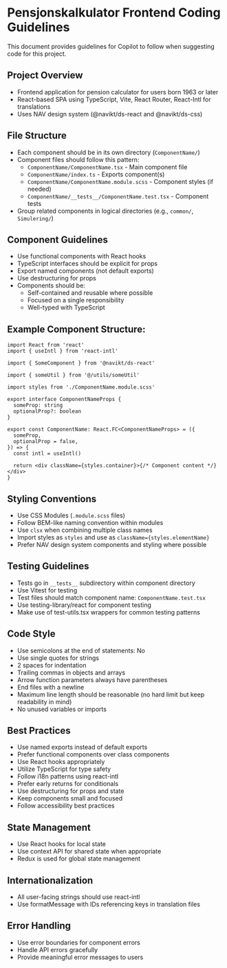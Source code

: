 # Pensjonskalkulator Frontend Coding Guidelines

This document provides guidelines for Copilot to follow when suggesting code for this project.

## Project Overview

- Frontend application for pension calculator for users born 1963 or later
- React-based SPA using TypeScript, Vite, React Router, React-Intl for translations
- Uses NAV design system (@navikt/ds-react and @navikt/ds-css)

## File Structure

- Each component should be in its own directory (`ComponentName/`)
- Component files should follow this pattern:
  - `ComponentName/ComponentName.tsx` - Main component file
  - `ComponentName/index.ts` - Exports component(s)
  - `ComponentName/ComponentName.module.scss` - Component styles (if needed)
  - `ComponentName/__tests__/ComponentName.test.tsx` - Component tests
- Group related components in logical directories (e.g., `common/`, `Simulering/`)

## Component Guidelines

- Use functional components with React hooks
- TypeScript interfaces should be explicit for props
- Export named components (not default exports)
- Use destructuring for props
- Components should be:
  - Self-contained and reusable where possible
  - Focused on a single responsibility
  - Well-typed with TypeScript

## Example Component Structure:

```tsx
import React from 'react'
import { useIntl } from 'react-intl'

import { SomeComponent } from '@navikt/ds-react'

import { someUtil } from '@/utils/someUtil'

import styles from './ComponentName.module.scss'

export interface ComponentNameProps {
  someProp: string
  optionalProp?: boolean
}

export const ComponentName: React.FC<ComponentNameProps> = ({
  someProp,
  optionalProp = false,
}) => {
  const intl = useIntl()

  return <div className={styles.container}>{/* Component content */}</div>
}
```

## Styling Conventions

- Use CSS Modules (`.module.scss` files)
- Follow BEM-like naming convention within modules
- Use `clsx` when combining multiple class names
- Import styles as `styles` and use as `className={styles.elementName}`
- Prefer NAV design system components and styling where possible

## Testing Guidelines

- Tests go in `__tests__` subdirectory within component directory
- Use Vitest for testing
- Test files should match component name: `ComponentName.test.tsx`
- Use testing-library/react for component testing
- Make use of test-utils.tsx wrappers for common testing patterns

## Code Style

- Use semicolons at the end of statements: No
- Use single quotes for strings
- 2 spaces for indentation
- Trailing commas in objects and arrays
- Arrow function parameters always have parentheses
- End files with a newline
- Maximum line length should be reasonable (no hard limit but keep readability in mind)
- No unused variables or imports

## Best Practices

- Use named exports instead of default exports
- Prefer functional components over class components
- Use React hooks appropriately
- Utilize TypeScript for type safety
- Follow i18n patterns using react-intl
- Prefer early returns for conditionals
- Use destructuring for props and state
- Keep components small and focused
- Follow accessibility best practices

## State Management

- Use React hooks for local state
- Use context API for shared state when appropriate
- Redux is used for global state management

## Internationalization

- All user-facing strings should use react-intl
- Use formatMessage with IDs referencing keys in translation files

## Error Handling

- Use error boundaries for component errors
- Handle API errors gracefully
- Provide meaningful error messages to users

